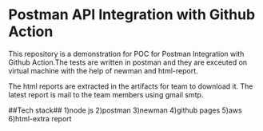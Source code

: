 # Postman API Integration with Github Action #

This repository is a demonstration for POC for Postman Integration with Github Action.The tests are written in postman and they are exceuted on virtual machine with the help of newman and html-report.

The html reports are extracted in the artifacts for team to download it.
The latest report is mail to the team members using gmail smtp.

##Tech stack##
1)node js
2)postman
3)newman
4)github pages
5)aws
6)html-extra report



